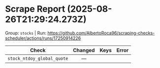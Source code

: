 # Scrape Report (2025-08-26T21:29:24.273Z)

Group: `stocks`  |  Run: https://github.com/AlbertoRoca96/scraping-checks-scheduler/actions/runs/17250914226

| Check | Changed | Keys | Error |
|---|:---:|:--|:--|
| `stock_ntdoy_global_quote` | — |  |  |
